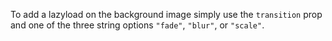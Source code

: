 To add a lazyload on the background image simply use the `transition` prop and one of the three string options `"fade"`, `"blur"`, or `"scale"`.